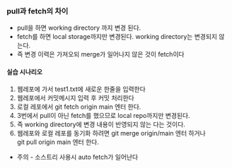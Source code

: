 ### pull과 fetch의 차이
* pull을 하면 working directory 까지 변경 된다.
* fetch를 하면 local storage까지만 변경된다.  working directory는 변경되지 않는다.    
* 즉 변경 이력은 가져오되 merge가 일어나지 않은 것이 fetch이다 

#### 실습 시나리오
1. 웹레포에 가서 test1.txt에 새로운 한줄을 입력한다
2. 웹레포에서 커밋메시지 입력 후 커밋 처리한다
3. 로컬 레포에서 git fetch origin main 엔터 한다.
4. 3번에서 pull이 아닌 fetch를 했으므로 local repo까지만 변경된다.
5. 즉 working directory에 변경 내용이 반영되지 않는 다는 것이다.
6. 웹레포와 로컬 레포를 동기화 하려면 git merge origin/main 엔터 하거나     
git pull origin main 엔터 한다.    

* 주의 - 소스트리 사용시 auto fetch가 일어난다 